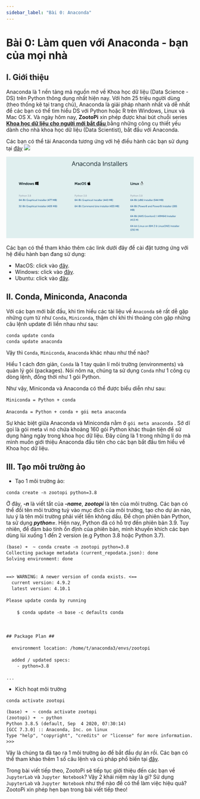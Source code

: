 ```yaml
---
sidebar_label: "Bài 0: Anaconda"
---
```


# Bài 0: Làm quen với Anaconda - bạn của mọi nhà

## I. Giới thiệu

Anaconda là 1 nền tảng mã nguồn mở về Khoa học dữ liệu (Data Science - DS) trên Python thông dụng nhất hiện nay. Với hơn 25 triệu người dùng (theo thống kê tại trang chủ), Anaconda là giải pháp nhanh nhất và dễ nhất để các bạn có thể tìm hiểu DS với Python hoặc R trên Windows, Linux và Mac OS X. Và ngày hôm nay, **ZootoPi** xin phép được khai bút chuỗi series <ins> **Khoa học dữ liệu cho người mới bắt đầu** </ins> bằng những công cụ thiết yếu dành cho nhà khoa học dữ liệu (Data Scientist), bắt đầu với Anaconda.

Các bạn có thể tải Anaconda tương ứng với hệ điều hành các bạn sử dụng tại [đây](https://www.anaconda.com/products/individual) <img src="https://media.giphy.com/media/j5oMK60WVe1w9YaaOa/source.gif" width="20"/>

![anaconda](img/anaconda.png)

Các bạn có thể tham khảo thêm các link dưới đây để cài đặt tương ứng với hệ điều hành bạn đang sử dụng:

- MacOS: click vào [đây](https://docs.anaconda.com/anaconda/install/mac-os/).
- Windows: click vào [đây](https://docs.anaconda.com/anaconda/install/windows/).
- Ubuntu: click vào [đây](https://docs.anaconda.com/anaconda/install/linux/).

## II. Conda, Miniconda, Anaconda

Với các bạn mới bắt đầu, khi tìm hiểu các tài liệu về `Anaconda` sẽ rất dễ gặp những cụm từ như `Conda`, `Miniconda`, thậm chí khi thi thoảng còn gặp những câu lệnh update đi liền nhau như sau:

```
conda update conda
conda update anaconda
```

Vậy thì `Conda`, `Miniconda`, `Anaconda` khác nhau như thế nào?

Hiểu 1 cách đơn giản, `Conda` là 1 tay quản lí môi trường (environments) và quản lý gói (packages). Nói nôm na, chúng ta sử dụng `Conda` như 1 công cụ dòng lệnh, đồng thời như 1 gói Python.

Như vậy, Miniconda và Anaconda có thể được biểu diễn như sau:

```
Miniconda = Python + conda

Anaconda = Python + conda + gói meta anaconda
```

Sự khác biệt giữa Anaconda và Miniconda nằm ở `gói meta anaconda` . Sở dĩ gọi là gói meta vì nó chứa khoảng 160 gói Python khác thuận tiện để sử dụng hàng ngày trong khoa học dữ liệu. Đây cũng là 1 trong những lí do mà mình muốn giới thiệu Anaconda đầu tiên cho các bạn bắt đầu tìm hiểu về Khoa học dữ liệu.

## III. Tạo môi trường ảo

- Tạo 1 môi trường ảo:

```
conda create -n zootopi python=3.8
```

Ở đây, **_-n_** là viết tắt của **_-name_**, **_zootopi_** là tên của môi trường. Các bạn có thể đổi tên môi trường tuỳ vào mục đích của môi trường, tạo cho dự án nào, lưu ý là tên môi trường phải viết liền không dấu. Để chọn phiên bản Python, ta sử dụng **_python=_**. Hiện nay, Python đã có hỗ trợ đến phiên bản 3.9. Tuy nhiên, để đảm bảo tính ổn định của phiên bản, mình khuyến khích các bạn dùng lùi xuống 1 đến 2 version (e.g Python 3.8 hoặc Python 3.7).

```console
(base) ➜  ~ conda create -n zootopi python=3.8
Collecting package metadata (current_repodata.json): done
Solving environment: done


==> WARNING: A newer version of conda exists. <==
  current version: 4.9.2
  latest version: 4.10.1

Please update conda by running

    $ conda update -n base -c defaults conda



## Package Plan ##

  environment location: /home/t/anaconda3/envs/zootopi

  added / updated specs:
    - python=3.8

...
```

- Kích hoạt môi trường

```
conda activate zootopi
```

```console
(base) ➜  ~ conda activate zootopi
(zootopi) ➜  ~ python
Python 3.8.5 (default, Sep  4 2020, 07:30:14)
[GCC 7.3.0] :: Anaconda, Inc. on linux
Type "help", "copyright", "credits" or "license" for more information.
>>>
```

Vậy là chúng ta đã tạo ra 1 môi trường ảo để bắt đầu dự án rồi. Các bạn có thể tham khảo thêm 1 số câu lệnh và cú pháp phổ biến tại [đây](https://docs.conda.io/projects/conda/en/4.6.0/_downloads/52a95608c49671267e40c689e0bc00ca/conda-cheatsheet.pdf).

Trong bài viết tiếp theo, ZootoPi sẽ tiếp tục giới thiệu đến các bạn về `JupyterLab` và `Jupyter Notebook`? Vậy 2 khái niệm này là gì? Sử dụng `JupyterLab` và `Jupyter Notebook` như thế nào để có thể làm việc hiệu quả? ZootoPi xin phép hẹn bạn trong bài viết tiếp theo!
